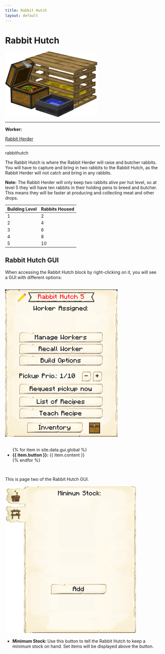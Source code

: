 ```yaml
---
title: Rabbit Hutch
layout: default
---
```

# Rabbit Hutch

<div class="infobox box text-center">
    <img src="../../assets/images/buildings/rabbithutch.png" alt="Rabbit Hutch" />
    <hr />
    <div class="row section-text text-left">
        <div class="col">
        <p><strong>Worker:</strong></p>
        </div>
        <div class="col">
        <p><a href="../workers/rabbitherder">Rabbit Herder</a></p>
        </div>
    </div>
    <hr />
    <recipe>rabbithutch</recipe>
</div>

 The Rabbit Hutch is where the Rabbit Herder will raise and butcher rabbits. You will have to capture and bring in two rabbits to the Rabbit Hutch, as the Rabbit Herder will not catch and bring in any rabbits.

**Note:** The Rabbit Herder will only keep two rabbits alive per hut level, so at level 5 they will have ten rabbits in their holding pens to breed and butcher. This means they will be faster at producing and collecting meat and other drops.


| Building Level | Rabbits Housed |
| ----- | ----- |
| 1 | 2 |
| 2 | 4 |
| 3 | 6 |
| 4 | 8 |
| 5 | 10 |  


## Rabbit Hutch GUI

When accessing the Rabbit Hutch block by right-clicking on it, you will see a GUI with different options:

<br>
<div class="row">
  <div class="col-sm-12 col-md">
    <img src="../../assets/images/gui/rabbithutchgui.png" class="img-fluid mx-auto" alt="Rabbit Hutch GUI">
  </div>
  <div class="col-sm-12 col-md">
    <br>
    <ul>
      {% for item in site.data.gui.global %}
        <li><strong>{{ item.button }}:</strong> {{ item.content }}</li>
      {% endfor %}
    </ul>
  </div>
</div>  
  <br>

This is page two of the Rabbit Hutch GUI.

<div class="row">
    <div class="col-sm-12 col-md">
        <img src="../../assets/images/gui/minstockgui.png" class="img-fluid mx-auto" alt="Rabbit Hutch GUI 2">
    </div>
    <div class="col-sm-12 col-md">
        <ul>
        <li><strong> Minimum Stock: </strong> Use this button to tell the Rabbit Hutch to keep a minimum stock on hand. Set items will be displayed above the button.</li>
        </ul>
    </div>
</div>
